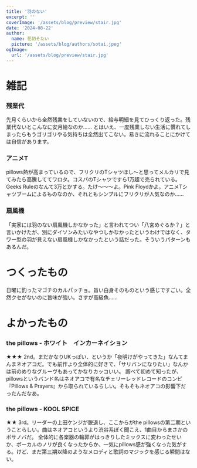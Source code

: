 ```yaml
---
title: '羽のない'
excerpt: ''
coverImage: '/assets/blog/preview/stair.jpg'
date: '2024-08-22'
author:
  name: 花初そたい
  picture: '/assets/blog/authors/sotai.jpeg'
ogImage:
  url: '/assets/blog/preview/stair.jpg'
---
```

# 雑記
### 残業代
先月くらいから全然残業をしていないので、給与明細を見てひっくり返った。残業代ないとこんなに安月給なのか……
とはいえ、一度残業しない生活に慣れてしまったらもうゴリゴリやる気持ちは全然出てこない。易きに流れることにかけては自信があります。

### アニメT
pillows熱が高まっているので、フリクリのTシャツほし～と思ってメルカリで見てみたら高騰しててワロタ。コスパのTシャツですら1万超で売られている。Geeks Ruleのなんて3万とかする。たけ～～～よ。Pink Floydかよ。アニメTシャツブームによるものなのか、それともシンプルにフリクリが人気なのか……

### 扇風機
「実家には羽のない扇風機しかなかった」と言われてつい「八宮めぐるか？」と言いかけたが、別にダイソンみたいなやつしかなかったというわけではなく、タワー型の羽が見えない扇風機しかなかったという話だった。そういうパターンもあるんだ。

# つくったもの
日曜に釣ったマゴチのカルパッチョ。旨い白身そのものという感じですごい。全然クセがないのに旨味が強い。さすが高級魚……

# よかったもの
### the pillows - ホワイト　インカーネイション
★★★
2nd。まだかなりUKっぽい、というか「夜明けがやってきた」なんてまんまネオアコだ。でも前作より全体的に好きで、「サリバンになりたい」なんかは前のめりなグルーヴもあってかなりカッコいい。
調べて初めて知ったが、pillowsというバンド名はネオアコで有名なチェリーレッドレコードのコンピ『Pillows & Prayers』から取られているらしい。そもそもネオアコの影響下だったんだなあ。

### the pillows - KOOL SPICE
★★
3rd。リーダーの上田ケンジが脱退し、ここからがthe pillowsの第二期ということらしい。曲はネオアコというより渋谷系ぽく聞こえ、1曲目からまさかのボサノバだ。
全体的に各楽器の輪郭がはっきりしたミックスに変わったせいか、ボーカルのノリが良くなったからか、一気にpillows感が強くなった気がする。けど、まだ第三期以降のようなメロディと歌詞のマジックを感じる瞬間はない。